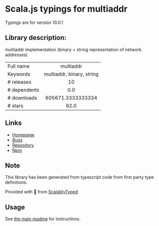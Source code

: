 
# Scala.js typings for multiaddr

Typings are for version 10.0.1

## Library description:
multiaddr implementation (binary + string representation of network addresses)

|                    |                 |
| ------------------ | :-------------: |
| Full name          | multiaddr |
| Keywords           | multiaddr, binary, string |
| # releases         | 10 |
| # dependents       | 0.0 |
| # downloads        | 605671.3333333334 |
| # stars            | 92.0 |

## Links
- [Homepage](https://github.com/multiformats/js-multiaddr)
- [Bugs](https://github.com/multiformats/js-multiaddr/issues)
- [Repository](https://github.com/multiformats/js-multiaddr)
- [Npm](https://www.npmjs.com/package/multiaddr)
    


## Note
This library has been generated from typescript code from first party type definitions.

Provided with :purple_heart: from [ScalablyTyped](https://github.com/oyvindberg/ScalablyTyped)

## Usage
See [the main readme](../../readme.md) for instructions.


